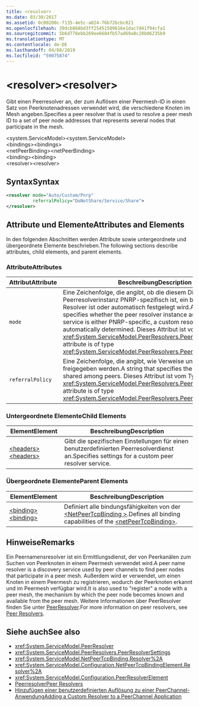 ```yaml
---
title: <resolver>
ms.date: 03/30/2017
ms.assetid: 0c00200c-f135-4e5c-a024-76b72bcbc021
ms.openlocfilehash: 39dcb868bd3ff25451509616e1dac7d41f94cfa1
ms.sourcegitcommit: 5b6d778ebb269ee6684fb57ad69a8c28b06235b9
ms.translationtype: MT
ms.contentlocale: de-DE
ms.lasthandoff: 04/08/2019
ms.locfileid: "59075874"
---
```

# <a name="resolver"></a><span data-ttu-id="f8109-101">\<resolver></span><span class="sxs-lookup"><span data-stu-id="f8109-101">\<resolver></span></span>
<span data-ttu-id="f8109-102">Gibt einen Peerresolver an, der zum Auflösen einer Peermesh-ID in einen Satz von Peerknotenadressen verwendet wird, die verschiedene Knoten im Mesh angeben.</span><span class="sxs-lookup"><span data-stu-id="f8109-102">Specifies a peer resolver that is used to resolve a peer mesh ID to a set of peer node addresses that represents several nodes that participate in the mesh.</span></span>  
  
 <span data-ttu-id="f8109-103">\<system.ServiceModel></span><span class="sxs-lookup"><span data-stu-id="f8109-103">\<system.ServiceModel></span></span>  
<span data-ttu-id="f8109-104">\<bindings></span><span class="sxs-lookup"><span data-stu-id="f8109-104">\<bindings></span></span>  
<span data-ttu-id="f8109-105">\<netPeerBinding></span><span class="sxs-lookup"><span data-stu-id="f8109-105">\<netPeerBinding></span></span>  
<span data-ttu-id="f8109-106">\<binding></span><span class="sxs-lookup"><span data-stu-id="f8109-106">\<binding></span></span>  
<span data-ttu-id="f8109-107">\<resolver></span><span class="sxs-lookup"><span data-stu-id="f8109-107">\<resolver></span></span>  
  
## <a name="syntax"></a><span data-ttu-id="f8109-108">Syntax</span><span class="sxs-lookup"><span data-stu-id="f8109-108">Syntax</span></span>  
  
```xml  
<resolver mode="Auto/Custom/Pnrp"
          referralPolicy="DoNotShare/Service/Share">
</resolver>
```  
  
## <a name="attributes-and-elements"></a><span data-ttu-id="f8109-109">Attribute und Elemente</span><span class="sxs-lookup"><span data-stu-id="f8109-109">Attributes and Elements</span></span>  
 <span data-ttu-id="f8109-110">In den folgenden Abschnitten werden Attribute sowie untergeordnete und übergeordnete Elemente beschrieben.</span><span class="sxs-lookup"><span data-stu-id="f8109-110">The following sections describe attributes, child elements, and parent elements.</span></span>  
  
### <a name="attributes"></a><span data-ttu-id="f8109-111">Attribute</span><span class="sxs-lookup"><span data-stu-id="f8109-111">Attributes</span></span>  
  
|<span data-ttu-id="f8109-112">Attribut</span><span class="sxs-lookup"><span data-stu-id="f8109-112">Attribute</span></span>|<span data-ttu-id="f8109-113">Beschreibung</span><span class="sxs-lookup"><span data-stu-id="f8109-113">Description</span></span>|  
|---------------|-----------------|  
|`mode`|<span data-ttu-id="f8109-114">Eine Zeichenfolge, die angibt, ob die diesem Dienst zugeordnete Peerresolverinstanz PNRP-spezifisch ist, ein benutzerdefinierter Resolver ist oder automatisch festgelegt wird.</span><span class="sxs-lookup"><span data-stu-id="f8109-114">A string that specifies whether the peer resolver instance associated with this service is either PNRP-specific, a custom resolver, or automatically determined.</span></span> <span data-ttu-id="f8109-115">Dieses Attribut ist vom Typ <xref:System.ServiceModel.PeerResolvers.PeerResolverMode>.</span><span class="sxs-lookup"><span data-stu-id="f8109-115">This attribute is of type <xref:System.ServiceModel.PeerResolvers.PeerResolverMode>.</span></span>|  
|`referralPolicy`|<span data-ttu-id="f8109-116">Eine Zeichenfolge, die angibt, wie Verweise unter Peers freigegeben werden.</span><span class="sxs-lookup"><span data-stu-id="f8109-116">A string that specifies the way referrals are shared among peers.</span></span> <span data-ttu-id="f8109-117">Dieses Attribut ist vom Typ <xref:System.ServiceModel.PeerResolvers.PeerReferralPolicy>.</span><span class="sxs-lookup"><span data-stu-id="f8109-117">This attribute is of type <xref:System.ServiceModel.PeerResolvers.PeerReferralPolicy>.</span></span>|  
  
### <a name="child-elements"></a><span data-ttu-id="f8109-118">Untergeordnete Elemente</span><span class="sxs-lookup"><span data-stu-id="f8109-118">Child Elements</span></span>  
  
|<span data-ttu-id="f8109-119">Element</span><span class="sxs-lookup"><span data-stu-id="f8109-119">Element</span></span>|<span data-ttu-id="f8109-120">Beschreibung</span><span class="sxs-lookup"><span data-stu-id="f8109-120">Description</span></span>|  
|-------------|-----------------|  
|[<span data-ttu-id="f8109-121">\<headers></span><span class="sxs-lookup"><span data-stu-id="f8109-121">\<headers></span></span>](../../../../../docs/framework/configure-apps/file-schema/wcf/headers.md)|<span data-ttu-id="f8109-122">Gibt die spezifischen Einstellungen für einen benutzerdefinierten Peerresolverdienst an.</span><span class="sxs-lookup"><span data-stu-id="f8109-122">Specifies settings for a custom peer resolver service.</span></span>|  
  
### <a name="parent-elements"></a><span data-ttu-id="f8109-123">Übergeordnete Elemente</span><span class="sxs-lookup"><span data-stu-id="f8109-123">Parent Elements</span></span>  
  
|<span data-ttu-id="f8109-124">Element</span><span class="sxs-lookup"><span data-stu-id="f8109-124">Element</span></span>|<span data-ttu-id="f8109-125">Beschreibung</span><span class="sxs-lookup"><span data-stu-id="f8109-125">Description</span></span>|  
|-------------|-----------------|  
|[<span data-ttu-id="f8109-126">\<binding></span><span class="sxs-lookup"><span data-stu-id="f8109-126">\<binding></span></span>](../../../../../docs/framework/misc/binding.md)|<span data-ttu-id="f8109-127">Definiert alle bindungsfähigkeiten von der [ \<NetPeerTcpBinding >](../../../../../docs/framework/configure-apps/file-schema/wcf/netpeertcpbinding.md).</span><span class="sxs-lookup"><span data-stu-id="f8109-127">Defines all binding capabilities of the [\<netPeerTcpBinding>](../../../../../docs/framework/configure-apps/file-schema/wcf/netpeertcpbinding.md).</span></span>|  
  
## <a name="remarks"></a><span data-ttu-id="f8109-128">Hinweise</span><span class="sxs-lookup"><span data-stu-id="f8109-128">Remarks</span></span>  
 <span data-ttu-id="f8109-129">Ein Peernamensresolver ist ein Ermittlungsdienst, der von Peerkanälen zum Suchen von Peerknoten in einem Peermesh verwendet wird.</span><span class="sxs-lookup"><span data-stu-id="f8109-129">A peer name resolver is a discovery service used by peer channels to find peer nodes that participate in a peer mesh.</span></span> <span data-ttu-id="f8109-130">Außerdem wird er verwendet, um einen Knoten in einem Peermesh zu registrieren, wodurch der Peerknoten erkannt und im Peermesh verfügbar wird.</span><span class="sxs-lookup"><span data-stu-id="f8109-130">It is also used to "register" a node with a peer mesh, the mechanism by which the peer node becomes known and available from the peer mesh.</span></span> <span data-ttu-id="f8109-131">Weitere Informationen über PeerResolver finden Sie unter [PeerResolver](../../../../../docs/framework/wcf/feature-details/peer-resolvers.md).</span><span class="sxs-lookup"><span data-stu-id="f8109-131">For more information on peer resolvers, see [Peer Resolvers](../../../../../docs/framework/wcf/feature-details/peer-resolvers.md).</span></span>  
  
## <a name="see-also"></a><span data-ttu-id="f8109-132">Siehe auch</span><span class="sxs-lookup"><span data-stu-id="f8109-132">See also</span></span>

- <xref:System.ServiceModel.PeerResolver>
- <xref:System.ServiceModel.PeerResolvers.PeerResolverSettings>
- <xref:System.ServiceModel.NetPeerTcpBinding.Resolver%2A>
- <xref:System.ServiceModel.Configuration.NetPeerTcpBindingElement.Resolver%2A>
- <xref:System.ServiceModel.Configuration.PeerResolverElement>
- [<span data-ttu-id="f8109-133">Peerresolver</span><span class="sxs-lookup"><span data-stu-id="f8109-133">Peer Resolvers</span></span>](../../../../../docs/framework/wcf/feature-details/peer-resolvers.md)
- [<span data-ttu-id="f8109-134">Hinzufügen einer benutzerdefinierten Auflösung zu einer PeerChannel-Anwendung</span><span class="sxs-lookup"><span data-stu-id="f8109-134">Adding a Custom Resolver to a PeerChannel Application</span></span>](https://docs.microsoft.com/previous-versions/ms730105(v=vs.90))
